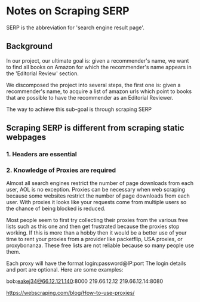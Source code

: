 # Notes on Scraping SERP
SERP is the abbreviation for 'search engine result page'.
  
## Background
In our project, our ultimate goal is: given a recommender's name, we want to find all books
on Amazon for which the recommender's name appears in the 'Editorial Review' section.

We discomposed the project into several steps, the first one is: given a recommender's name, 
to acquire a list of amazon urls which point to books that are possible to have the recommender
as an Editorial Reviewer.

The way to achieve this sub-goal is through scraping SERP

## Scraping SERP is different from scraping static webpages
### 1. Headers are essential
### 2. Knowledge of Proxies are required
Almost all search engines restrict the number of page downloads from each user, AOL is no
exception. 
Proxies can be necessary when web scraping because some websites restrict the number of page downloads from each user. With proxies it looks like your requests come from multiple users so the chance of being blocked is reduced.

Most people seem to first try collecting their proxies from the various free lists such as this one and then get frustrated because the proxies stop working. If this is more than a hobby then it would be a better use of your time to rent your proxies from a provider like packetflip, USA proxies, or proxybonanza. These free lists are not reliable because so many people use them.

Each proxy will have the format login:password@IP:port
The login details and port are optional. Here are some examples:

bob:eakej34@66.12.121.140:8000
219.66.12.12
219.66.12.14:8080

https://webscraping.com/blog/How-to-use-proxies/
   

